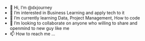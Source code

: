 - 👋 Hi, I’m @dxjourney
- 👀 I’m interested in Business Learning and apply tech to it
- 🌱 I’m currently learning Data, Project Management, How to code
- 💞️ I’m looking to collaborate on anyone who willing to share and openmind to new guy like me
- 📫 How to reach me ...

<!---
dxjourney/dxjourney is a ✨ special ✨ repository because its `README.md` (this file) appears on your GitHub profile.
You can click the Preview link to take a look at your changes.
--->
